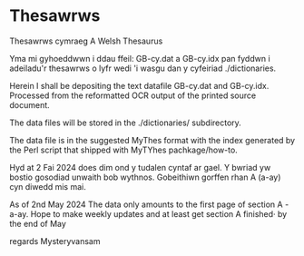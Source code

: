 # Thesawrws

Thesawrws cymraeg
A Welsh Thesaurus

Yma mi  gyhoeddwwn i ddau ffeil: GB-cy.dat a GB-cy.idx pan fyddwn i adeiladu'r thesawrws o lyfr wedi 'i wasgu dan y cyfeiriad ./dictionaries.

Herein I shall be depositing the text datafile GB-cy.dat and GB-cy.idx. Processed  from the reformatted OCR output of the printed source document.

The data files will be stored in the ./dictionaries/ subdirectory.

The data file is in the suggested MyThes format  with the index generated by the Perl script that shipped with MyTYhes pachkage/how-to.

Hyd at 2 Fai 2024 does dim ond y tudalen cyntaf ar gael. Y bwriad yw bostio gosodiad unwaith bob wythnos. Gobeithiwn gorffen rhan A (a-ay) cyn diwedd mis mai.
 
As of 2nd May 2024 The data only amounts to the first page of section A -a-ay. Hope to make weekly updates and at least get section A finished· by the end of May

regards
Mysteryvansam

